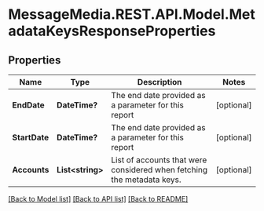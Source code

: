 # MessageMedia.REST.API.Model.MetadataKeysResponseProperties
## Properties

Name | Type | Description | Notes
------------ | ------------- | ------------- | -------------
**EndDate** | **DateTime?** | The end date provided as a parameter for this report | [optional] 
**StartDate** | **DateTime?** | The end date provided as a parameter for this report | [optional] 
**Accounts** | **List&lt;string&gt;** | List of accounts that were considered when fetching the metadata keys. | [optional] 

[[Back to Model list]](../README.md#documentation-for-models) [[Back to API list]](../README.md#documentation-for-api-endpoints) [[Back to README]](../README.md)

